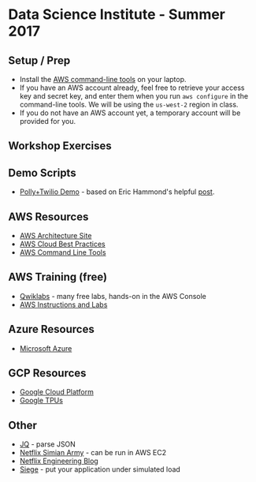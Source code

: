 # Data Science Institute - Summer 2017

## Setup / Prep
* Install the [AWS command-line tools](https://aws.amazon.com/cli/) on your laptop.
* If you have an AWS account already, feel free to retrieve your access key and secret key, and enter them when you run `aws configure` in the command-line tools. We will be using the `us-west-2` region in class.
* If you do not have an AWS account yet, a temporary account will be provided for you.

## Workshop Exercises

## Demo Scripts
* [Polly+Twilio Demo](https://github.com/uvasomrc/aws-snippets/tree/master/polly) - based on Eric Hammond's helpful [post](https://alestic.com/2016/11/amazon-polly-text-to-speech/).

## AWS Resources
* [AWS Architecture Site](https://aws.amazon.com/architecture/)
* [AWS Cloud Best Practices](https://aws.amazon.com/whitepapers/architecting-for-the-aws-cloud-best-practices/)
* [AWS Command Line Tools](https://aws.amazon.com/cli/)

## AWS Training (free)
* [Qwiklabs](https://qwiklab.com/) - many free labs, hands-on in the AWS Console
* [AWS Instructions and Labs](https://aws.amazon.com/training/intro_series/)

## Azure Resources
* [Microsoft Azure](https://azure.microsoft.com/)

## GCP Resources
* [Google Cloud Platform](https://cloud.google.com/)
* [Google TPUs](https://blog.google/topics/google-cloud/google-cloud-offer-tpus-machine-learning/)

## Other
* [JQ](https://stedolan.github.io/jq/) - parse JSON
* [Netflix Simian Army](https://github.com/Netflix/SimianArmy) - can be run in AWS EC2
* [Netflix Engineering Blog](http://techblog.netflix.com/)
* [Siege](https://www.joedog.org/siege-home/) - put your application under simulated load
